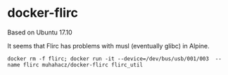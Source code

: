 # docker-flirc
Based on Ubuntu 17.10

It seems that Flirc has problems with musl (eventually glibc) in Alpine.

`docker rm -f flirc; docker run -it --device=/dev/bus/usb/001/003  --name flirc muhahacz/docker-flirc flirc_util`
